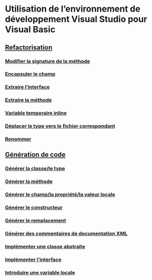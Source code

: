 # Utilisation de l’environnement de développement Visual Studio pour Visual Basic
## [Refactorisation](refactoring-vb.md)
### [Modifier la signature de la méthode](refactoring/change-method-signature.md)
### [Encapsuler le champ](refactoring/encapsulate-field.md)
### [Extraire l’interface](refactoring/extract-interface.md)
### [Extraire la méthode](refactoring/extract-method.md)
### [Variable temporaire inline](refactoring/inline-temporary-variable.md)
### [Déplacer le type vers le fichier correspondant](refactoring/move-type-to-matching-file.md)
### [Renommer](refactoring/rename.md)
## [Génération de code](code-generation-vb.md)
### [Générer la classe/le type](code-generation/generate-class-type.md)
### [Générer la méthode](code-generation/generate-method.md)
### [Générer le champ/la propriété/la valeur locale](code-generation/generate-field-property-local.md)
### [Générer le constructeur](code-generation/generate-constructor.md)
### [Générer le remplacement](code-generation/generate-override.md)
### [Générer des commentaires de documentation XML](code-generation/generate-xml-documentation-comments.md)
### [Implémenter une classe abstraite](code-generation/implement-abstract-class.md)
### [Implémenter l’interface](code-generation/implement-interface.md)
### [Introduire une variable locale](code-generation/introduce-local-variable.md)